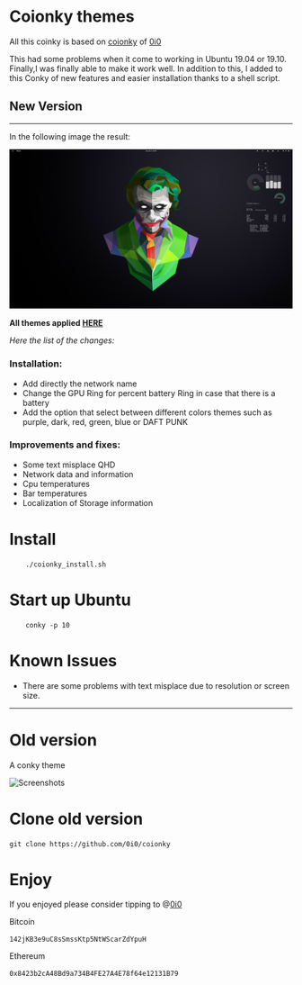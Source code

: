 # Coionky themes

All this coinky is based on [coionky](https://github.com/0i0/coionky) of [0i0](https://github.com/0i0)

This had some problems when it come to working in Ubuntu 19.04  or 19.10. Finally,I was finally able to make it work well. In addition to this, I added to this Conky of new features and easier installation thanks to a shell script. 

## New Version
---

In the following image the result:

![Screenshots](https://github.com/manujose94/coionky/blob/master/themes_already_applied/green.png)

**All themes applied [HERE](https://github.com/manujose94/coionky/blob/master/themes_already_applied/README.md)**

*Here the list of the changes:*

### Installation:

- Add directly the network name
- Change the GPU Ring for percent battery Ring in case that there is a battery
- Add the option that select between different colors themes such as purple, dark, red, green, blue or DAFT PUNK

### Improvements and fixes:

- Some text misplace QHD
- Network data and information
- Cpu temperatures
- Bar temperatures
- Localization of Storage information


# Install

		./coionky_install.sh

# Start up Ubuntu

		conky -p 10

# Known Issues

- There are some problems with text misplace due to resolution or screen size.

---

# Old version
A conky theme

![Screenshots](https://i.imgur.com/45If32L.png)

# Clone old version

    git clone https://github.com/0i0/coionky


# Enjoy

If you enjoyed please consider tipping to @[0i0](https://github.com/0i0)

Bitcoin

    142jKB3e9uC8sSmssKtp5NtWScarZdYpuH

Ethereum

    0x8423b2cA48Bd9a734B4FE27A4E78f64e12131B79​


